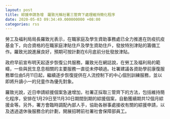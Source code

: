 ```yaml
---
layout: post
title: 綜援申請急增　羅致光稱社署三管齊下處理維持簡化程序
date: 2020-05-03 09:34:49.000000000 +08:00
categories: rss
---
```


勞工及褔利局局長羅致光表示，在職家庭及學生資助事務處已全力推進在防疫抗疫基金下，向合資格的在職家庭津貼住戶及學生資助住戶，發放特別津貼的籌備工作。羅致光說進展良好，預期可按計劃在6月底前分批發放津貼。

政府早前宣布明天起逐步恢復公共服務，羅致光在網誌說，在勞工及福利局的範疇，一些與民生息息相關的主要服務一直從未停頓過。社署建議各資助學前康復服務單位由5月11日起，繼續逐步恢復提供在人流控制下的中心個別訓練服務，並以即將升讀小一的兒童作為優先對象。

羅致光說，近日申請綜援個案急速增加，社署正採取三管齊下的方法，包括維持簡化程序，安排在1月29日至11月30日期間到期的綜援個案，自動獲續期共12個月綜援金等。另外，署方會臨時調配內部人手，協助各辦事處接收有關的綜援申請，以及透過退休後服務合約計劃，開展招聘前社署社會保障部員工。
